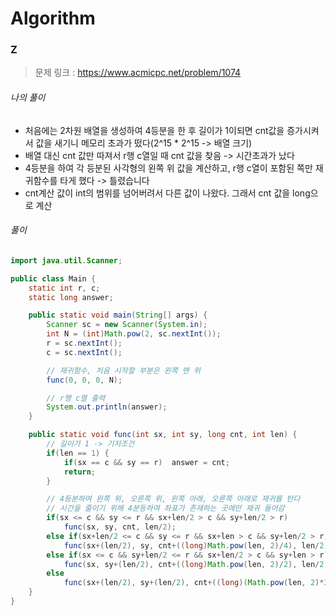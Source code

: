 # Algorithm

### Z

> 문제 링크 : https://www.acmicpc.net/problem/1074



###### 나의 풀이

* 처음에는 2차원 배열을 생성하여 4등분을 한 후 길이가 1이되면 cnt값을 증가시켜서 값을 새기니 메모리 초과가 떴다(2^15 * 2^15 -> 배열 크기)
* 배열 대신 cnt 값만 따져서 r행 c열일 때 cnt 값을 찾음 -> 시간초과가 났다
* 4등분을 하여 각 등분된 사각형의 왼쪽 위 값을 계산하고, r행 c열이 포함된 쪽만 재귀함수를 타게 했다 -> 틀렸습니다
* cnt계산 값이 int의 범위를 넘어버려서 다른 값이 나왔다. 그래서 cnt 값을 long으로 계산



###### 풀이

~~~java
import java.util.Scanner;

public class Main {
    static int r, c;
    static long answer;

    public static void main(String[] args) {
        Scanner sc = new Scanner(System.in);
        int N = (int)Math.pow(2, sc.nextInt());
        r = sc.nextInt();
        c = sc.nextInt();

        // 재귀함수, 처음 시작할 부분은 왼쪽 맨 위
        func(0, 0, 0, N);

        // r행 c열 출력
        System.out.println(answer);
    }

    public static void func(int sx, int sy, long cnt, int len) {
        // 길이가 1 -> 기저조건
        if(len == 1) {
            if(sx == c && sy == r)  answer = cnt;
            return;
        }

        // 4등분하여 왼쪽 위, 오른쪽 위, 왼쪽 아래, 오른쪽 아래로 재귀를 탄다
        // 시간을 줄이기 위해 4분등하여 좌표가 존재하는 곳에만 재귀 들어감
        if(sx <= c && sy <= r && sx+len/2 > c && sy+len/2 > r)
            func(sx, sy, cnt, len/2);
        else if(sx+len/2 <= c && sy <= r && sx+len > c && sy+len/2 > r)
            func(sx+(len/2), sy, cnt+((long)Math.pow(len, 2)/4), len/2);
        else if(sx <= c && sy+len/2 <= r && sx+len/2 > c && sy+len > r)
            func(sx, sy+(len/2), cnt+((long)Math.pow(len, 2)/2), len/2);
        else
            func(sx+(len/2), sy+(len/2), cnt+((long)(Math.pow(len, 2)*3)/4), len/2);
    }
}
~~~